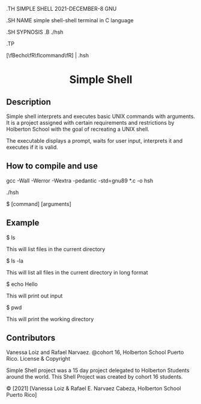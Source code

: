 .TH SIMPLE SHELL 2021-DECEMBER-8 GNU

.SH NAME
simple shell\-shell terminal in C language

.SH SYPNOSIS
.B ./hsh

.TP

[\fBecho\fR\flcommand\fR] | .hsh


<h1 align="center">Simple Shell</h1>

 

<p align="center"> </p>

 

## Description

Simple shell interprets and executes basic UNIX commands with arguments. It is a project assigned with certain requirements and restrictions by Holberton School with the goal of recreating a UNIX shell.

 

The executable displays a prompt, waits for user input, interprets it and executes if it is valid.

 

## How to compile and use

gcc -Wall -Werror -Wextra -pedantic -std=gnu89 *.c -o hsh

 

./hsh

 

$ [command] [arguments]

 

## Example

$ ls

 

This will list files in the current directory

 

$ ls -la

 

This will list all files in the current directory in long format

 

$ echo Hello

 

This will print out input

 

$ pwd

 

This will print the working directory




## Contributors
Vanessa Loiz and Rafael Narvaez.
@cohort 16, Holberton School Puerto Rico.
License & Copyright

Simple Shell project was a 15 day project delegated to Holberton Students around the world. This Shell Project was created by cohort 16 students.

© [2021] [Vanessa Loiz & Rafael E. Narvaez Cabeza, Holberton School Puerto Rico]
